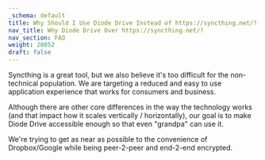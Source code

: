 ```yaml
---
_schema: default
title: Why Should I Use Diode Drive Instead of https://syncthing.net/?
nav_title: Why Diode Drive Over https://syncthing.net/?
nav_section: FAQ
weight: 20052
draft: false
---
```

Syncthing is a great tool, but we also believe it's too difficult for the non-technical population. We are targeting a reduced and easy to use application experience that works for consumers and business.

Although there are other core differences in the way the technology works (and that impact how it scales vertically / horizontally), our goal is to make Diode Drive accessible enough so that even "grandpa" can use it.

We're trying to get as near as possible to the convenience of Dropbox/Google while being peer-2-peer and end-2-end encrypted.